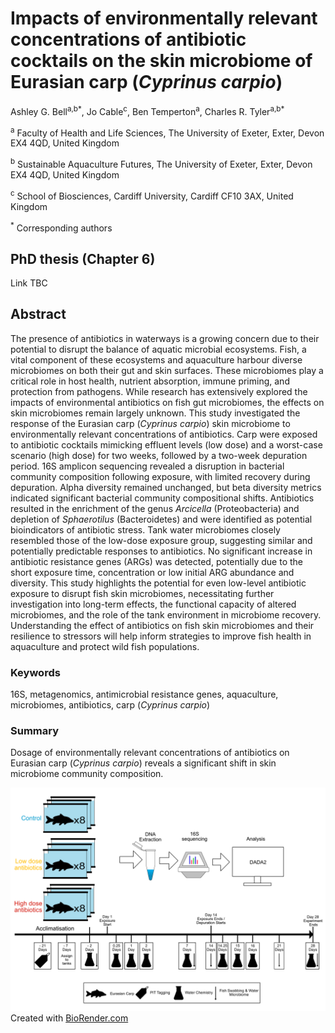 # Impacts of environmentally relevant concentrations of antibiotic cocktails on the skin microbiome of Eurasian carp (*Cyprinus carpio*)

Ashley G. Bell<sup>a,b*</sup>, Jo Cable<sup>c</sup>, Ben Temperton<sup>a</sup>, Charles R. Tyler<sup>a,b*</sup>

<sup>a</sup> Faculty of Health and Life Sciences, The University of Exeter, Exter, Devon EX4 4QD, United Kingdom

<sup>b</sup> Sustainable Aquaculture Futures, The University of Exeter, Exter, Devon EX4 4QD, United Kingdom

<sup>c</sup> School of Biosciences, Cardiff University, Cardiff CF10 3AX, United Kingdom

<sup>*</sup> Corresponding authors

## PhD thesis (Chapter 6)
Link TBC

## Abstract
The presence of antibiotics in waterways is a growing concern due to their potential to disrupt the balance of aquatic microbial ecosystems. Fish, a vital component of these ecosystems and aquaculture harbour diverse microbiomes on both their gut and skin surfaces. These microbiomes play a critical role in host health, nutrient absorption, immune priming, and protection from pathogens. While research has extensively explored the impacts of environmental antibiotics on fish gut microbiomes, the effects on skin microbiomes remain largely unknown. This study investigated the response of the Eurasian carp (*Cyprinus carpio*) skin microbiome to environmentally relevant concentrations of antibiotics. Carp were exposed to antibiotic cocktails mimicking effluent levels (low dose) and a worst-case scenario (high dose) for two weeks, followed by a two-week depuration period. 16S amplicon sequencing revealed a disruption in bacterial community composition following exposure, with limited recovery during depuration. Alpha diversity remained unchanged, but beta diversity metrics indicated significant bacterial community compositional shifts. Antibiotics resulted in the enrichment of the genus *Arcicella* (Proteobacteria) and depletion of *Sphaerotilus* (Bacteroidetes) and were identified as potential bioindicators of antibiotic stress. Tank water microbiomes closely resembled those of the low-dose exposure group, suggesting similar and potentially predictable responses to antibiotics. No significant increase in antibiotic resistance genes (ARGs) was detected, potentially due to the short exposure time, concentration or low initial ARG abundance and diversity. This study highlights the potential for even low-level antibiotic exposure to disrupt fish skin microbiomes, necessitating further investigation into long-term effects, the functional capacity of altered microbiomes, and the role of the tank environment in microbiome recovery. Understanding the effect of antibiotics on fish skin microbiomes and their resilience to stressors will help inform strategies to improve fish health in aquaculture and protect wild fish populations.

### Keywords
16S, metagenomics, antimicrobial resistance genes, aquaculture, microbiomes, antibiotics, carp (*Cyprinus carpio*)

### Summary
Dosage of environmentally relevant concentrations of antibiotics on Eurasian carp (*Cyprinus carpio*) reveals a significant shift in skin microbiome community composition.

![Overall experimental design schematic](Antibiotics_expt.jpg?raw=true)
Created with [BioRender.com](https://www.biorender.com/)
